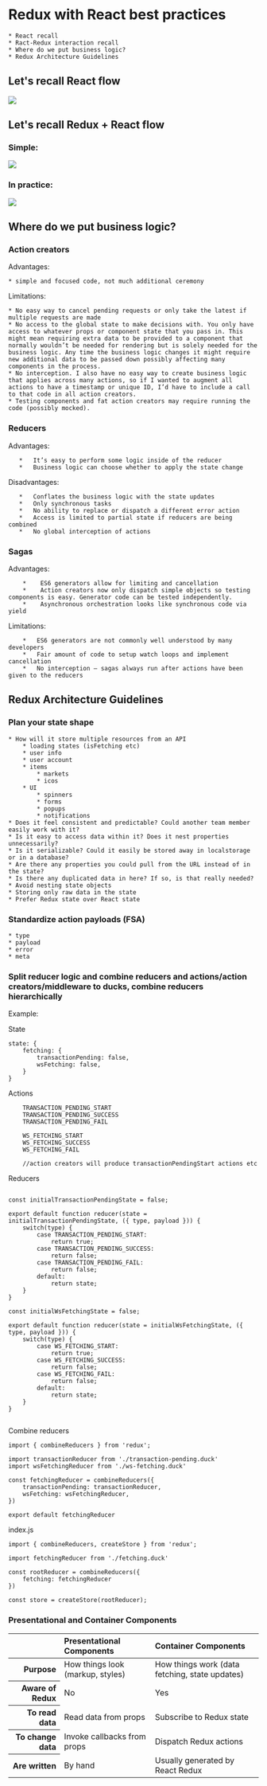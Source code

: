 # Redux with React best practices

    * React recall
    * Ract-Redux interaction recall
    * Where do we put business logic?
    * Redux Architecture Guidelines
    
## Let's recall React flow

![](../pictures/redux/lifecycle.png)

## Let's recall Redux + React flow

### Simple:
![](../pictures/redux/1_ZX00M-DmsrigKap7wzGoQQ.png)

### In practice:
![](../pictures/redux/1_HdW9EAF92r__hgFINFGYSw.png)

## Where do we put business logic?

   ### Action creators
   
   Advantages:
    
    * simple and focused code, not much additional ceremony
    
   Limitations:
    
    * No easy way to cancel pending requests or only take the latest if multiple requests are made
    * No access to the global state to make decisions with. You only have access to whatever props or component state that you pass in. This might mean requiring extra data to be provided to a component that normally wouldn’t be needed for rendering but is solely needed for the business logic. Any time the business logic changes it might require new additional data to be passed down possibly affecting many components in the process.
    * No interception. I also have no easy way to create business logic that applies across many actions, so if I wanted to augment all actions to have a timestamp or unique ID, I’d have to include a call to that code in all action creators.
    * Testing components and fat action creators may require running the code (possibly mocked).
    
   ### Reducers
   
   Advantages:
   
       *   It’s easy to perform some logic inside of the reducer
       *   Business logic can choose whether to apply the state change
   
   Disadvantages:
       
       *   Conflates the business logic with the state updates
       *   Only synchronous tasks
       *   No ability to replace or dispatch a different error action
       *   Access is limited to partial state if reducers are being combined
       *   No global interception of actions
       
   ### Sagas
   
   Advantages:
    
        *    ES6 generators allow for limiting and cancellation
        *    Action creators now only dispatch simple objects so testing components is easy. Generator code can be tested independently.
        *    Asynchronous orchestration looks like synchronous code via yield
    
   Limitations:
    
        *   ES6 generators are not commonly well understood by many developers
        *   Fair amount of code to setup watch loops and implement cancellation
        *   No interception — sagas always run after actions have been given to the reducers
   
## Redux Architecture Guidelines

### Plan your state shape

    * How will it store multiple resources from an API 
        * loading states (isFetching etc)
        * user info
        * user account
        * items
            * markets
            * icos
        * UI
            * spinners
            * forms
            * popups
            * notifications
    * Does it feel consistent and predictable? Could another team member easily work with it?
    * Is it easy to access data within it? Does it nest properties unnecessarily?
    * Is it serializable? Could it easily be stored away in localstorage or in a database?
    * Are there any properties you could pull from the URL instead of in the state?
    * Is there any duplicated data in here? If so, is that really needed?
    * Avoid nesting state objects
    * Storing only raw data in the state
    * Prefer Redux state over React state
    
### Standardize action payloads (FSA)
    
    * type
    * payload
    * error
    * meta
    
### Split reducer logic and combine reducers and actions/action creators/middleware to ducks, combine reducers hierarchically

Example:

State
````
state: {
    fetching: {
        transactionPending: false,
        wsFetching: false, 
    }
}
````

Actions
````
    TRANSACTION_PENDING_START
    TRANSACTION_PENDING_SUCCESS
    TRANSACTION_PENDING_FAIL
    
    WS_FETCHING_START
    WS_FETCHING_SUCCESS
    WS_FETCHING_FAIL
    
    //action creators will produce transactionPendingStart actions etc
````

Reducers
````

const initialTransactionPendingState = false;

export default function reducer(state = initialTransactionPendingState, ({ type, payload })) { 
    switch(type) {
        case TRANSACTION_PENDING_START:
            return true;
        case TRANSACTION_PENDING_SUCCESS:
            return false;
        case TRANSACTION_PENDING_FAIL:
            return false;   
        default:
            return state; 
    }
}

const initialWsFetchingState = false;

export default function reducer(state = initialWsFetchingState, ({ type, payload })) { 
    switch(type) {
        case WS_FETCHING_START:
            return true;
        case WS_FETCHING_SUCCESS:
            return false;
        case WS_FETCHING_FAIL:
            return false;
        default:
            return state;            
    }
}  
    
````

Combine reducers
````
import { combineReducers } from 'redux';

import transactionReducer from './transaction-pending.duck'
import wsFetchingReducer from './ws-fetching.duck'

const fetchingReducer = combineReducers({
    transactionPending: transactionReducer,
    wsFetching: wsFetchingReducer,
})

export default fetchingReducer
````

index.js
````
import { combineReducers, createStore } from 'redux';

import fetchingReducer from './fetching.duck'

const rootReducer = combineReducers({
    fetching: fetchingReducer
})

const store = createStore(rootReducer);
````
   
### Presentational and Container Components

<table>
    <thead>
        <tr>
            <th></th>
            <th scope="col" style="text-align:left">Presentational Components</th>
            <th scope="col" style="text-align:left">Container Components</th>
        </tr>
    </thead>
    <tbody>
        <tr>
          <th scope="row" style="text-align:right">Purpose</th>
          <td>How things look (markup, styles)</td>
          <td>How things work (data fetching, state updates)</td>
        </tr>
        <tr>
          <th scope="row" style="text-align:right">Aware of Redux</th>
          <td>No</th>
          <td>Yes</th>
        </tr>
        <tr>
          <th scope="row" style="text-align:right">To read data</th>
          <td>Read data from props</td>
          <td>Subscribe to Redux state</td>
        </tr>
        <tr>
          <th scope="row" style="text-align:right">To change data</th>
          <td>Invoke callbacks from props</td>
          <td>Dispatch Redux actions</td>
        </tr>
        <tr>
          <th scope="row" style="text-align:right">Are written</th>
          <td>By hand</td>
          <td>Usually generated by React Redux</td>
        </tr>
    </tbody>
</table>

